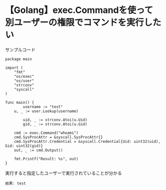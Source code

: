 # 【Golang】exec.Commandを使って別ユーザーの権限でコマンドを実行したい

サンプルコード

```golang
package main

import (
	"fmt"
	"os/exec"
	"os/user"
	"strconv"
	"syscall"
)

func main() {
        username := "test"
	u, _ := user.Lookup(username)

        uid, _ := strconv.Atoi(u.Uid)
        gid, _ := strconv.Atoi(u.Gid)

	cmd := exec.Command("whoami")
	cmd.SysProcAttr = &syscall.SysProcAttr{}
	cmd.SysProcAttr.Credential = &syscall.Credential{Uid: uint32(uid), Gid: uint32(gid)}
	out, _ := cmd.Output()

	fmt.Printf("Result: %s", out)
}
```

実行すると指定したユーザーで実行されていることが分かる
```
結果: test
```
